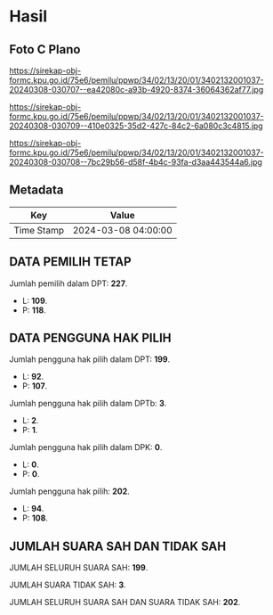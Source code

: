 # Hasil

## Foto C Plano

https://sirekap-obj-formc.kpu.go.id/75e6/pemilu/ppwp/34/02/13/20/01/3402132001037-20240308-030707--ea42080c-a93b-4920-8374-36064362af77.jpg

https://sirekap-obj-formc.kpu.go.id/75e6/pemilu/ppwp/34/02/13/20/01/3402132001037-20240308-030709--410e0325-35d2-427c-84c2-6a080c3c4815.jpg

https://sirekap-obj-formc.kpu.go.id/75e6/pemilu/ppwp/34/02/13/20/01/3402132001037-20240308-030708--7bc29b56-d58f-4b4c-93fa-d3aa443544a6.jpg


## Metadata

| Key        | Value               |
| ---------- | ------------------- |
| Time Stamp | 2024-03-08 04:00:00 |


## DATA PEMILIH TETAP

Jumlah pemilih dalam DPT: **227**.
 * L: **109**.
 * P: **118**.

## DATA PENGGUNA HAK PILIH

Jumlah pengguna hak pilih dalam DPT: **199**.
 * L: **92**.
 * P: **107**.

Jumlah pengguna hak pilih dalam DPTb: **3**.
 * L: **2**.
 * P: **1**.

Jumlah pengguna hak pilih dalam DPK: **0**.
 * L: **0**.
 * P: **0**.

Jumlah pengguna hak pilih: **202**.
 * L: **94**.
 * P: **108**.

## JUMLAH SUARA SAH DAN TIDAK SAH

JUMLAH SELURUH SUARA SAH: **199**.

JUMLAH SUARA TIDAK SAH: **3**.

JUMLAH SELURUH SUARA SAH DAN SUARA TIDAK SAH: **202**.



